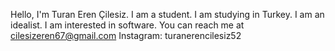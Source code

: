 Hello, I'm Turan Eren Çilesiz. 
I am a student. 
I am studying in Turkey. 
I am an idealist. 
I am interested 
in software. 
You can reach me at cilesizeren67@gmail.com 
Instagram: turanerencilesiz52

